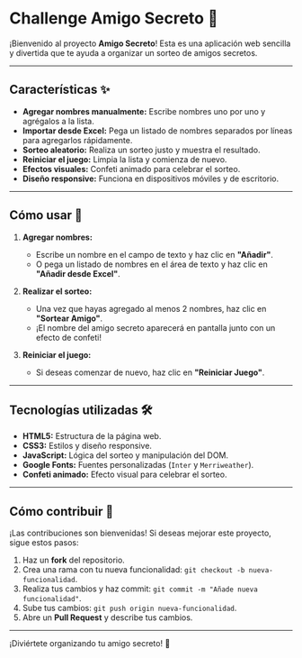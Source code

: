 # Challenge Amigo Secreto 🎁

¡Bienvenido al proyecto **Amigo Secreto**! Esta es una aplicación web sencilla y divertida que te ayuda a organizar un sorteo de amigos secretos.

---

## Características ✨

- **Agregar nombres manualmente:** Escribe nombres uno por uno y agrégalos a la lista.
- **Importar desde Excel:** Pega un listado de nombres separados por líneas para agregarlos rápidamente.
- **Sorteo aleatorio:** Realiza un sorteo justo y muestra el resultado.
- **Reiniciar el juego:** Limpia la lista y comienza de nuevo.
- **Efectos visuales:** Confeti animado para celebrar el sorteo.
- **Diseño responsive:** Funciona en dispositivos móviles y de escritorio.

---

## Cómo usar 🚀

1. **Agregar nombres:**
   - Escribe un nombre en el campo de texto y haz clic en **"Añadir"**.
   - O pega un listado de nombres en el área de texto y haz clic en **"Añadir desde Excel"**.

2. **Realizar el sorteo:**
   - Una vez que hayas agregado al menos 2 nombres, haz clic en **"Sortear Amigo"**.
   - ¡El nombre del amigo secreto aparecerá en pantalla junto con un efecto de confeti!

3. **Reiniciar el juego:**
   - Si deseas comenzar de nuevo, haz clic en **"Reiniciar Juego"**.

---

## Tecnologías utilizadas 🛠️

- **HTML5:** Estructura de la página web.
- **CSS3:** Estilos y diseño responsive.
- **JavaScript:** Lógica del sorteo y manipulación del DOM.
- **Google Fonts:** Fuentes personalizadas (`Inter` y `Merriweather`).
- **Confeti animado:** Efecto visual para celebrar el sorteo.

---



## Cómo contribuir 🤝

¡Las contribuciones son bienvenidas! Si deseas mejorar este proyecto, sigue estos pasos:

1. Haz un **fork** del repositorio.
2. Crea una rama con tu nueva funcionalidad: `git checkout -b nueva-funcionalidad`.
3. Realiza tus cambios y haz commit: `git commit -m "Añade nueva funcionalidad"`.
4. Sube tus cambios: `git push origin nueva-funcionalidad`.
5. Abre un **Pull Request** y describe tus cambios.

---

¡Diviértete organizando tu amigo secreto! 🎉
